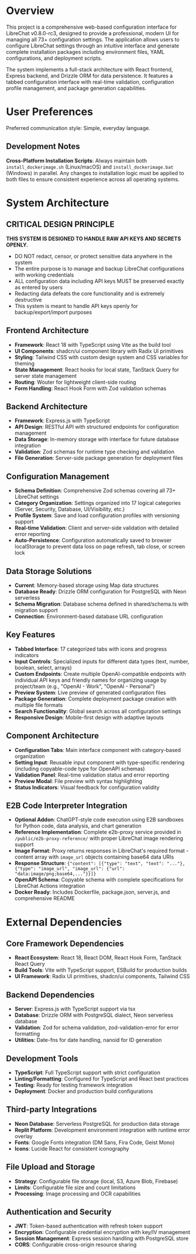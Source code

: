 # Overview

This project is a comprehensive web-based configuration interface for LibreChat v0.8.0-rc3, designed to provide a professional, modern UI for managing all 73+ configuration settings. The application allows users to configure LibreChat settings through an intuitive interface and generate complete installation packages including environment files, YAML configurations, and deployment scripts.

The system implements a full-stack architecture with React frontend, Express backend, and Drizzle ORM for data persistence. It features a tabbed configuration interface with real-time validation, configuration profile management, and package generation capabilities.

# User Preferences

Preferred communication style: Simple, everyday language.

## Development Notes

**Cross-Platform Installation Scripts**: Always maintain both `install_dockerimage.sh` (Linux/macOS) and `install_dockerimage.bat` (Windows) in parallel. Any changes to installation logic must be applied to both files to ensure consistent experience across all operating systems.

# System Architecture

## CRITICAL DESIGN PRINCIPLE
**THIS SYSTEM IS DESIGNED TO HANDLE RAW API KEYS AND SECRETS OPENLY.**
- DO NOT redact, censor, or protect sensitive data anywhere in the system
- The entire purpose is to manage and backup LibreChat configurations with working credentials
- ALL configuration data including API keys MUST be preserved exactly as entered by users
- Redacting data defeats the core functionality and is extremely destructive
- This system is meant to handle API keys openly for backup/export/import purposes

## Frontend Architecture
- **Framework**: React 18 with TypeScript using Vite as the build tool
- **UI Components**: shadcn/ui component library with Radix UI primitives
- **Styling**: Tailwind CSS with custom design system and CSS variables for theming
- **State Management**: React hooks for local state, TanStack Query for server state management
- **Routing**: Wouter for lightweight client-side routing
- **Form Handling**: React Hook Form with Zod validation schemas

## Backend Architecture
- **Framework**: Express.js with TypeScript
- **API Design**: RESTful API with structured endpoints for configuration management
- **Data Storage**: In-memory storage with interface for future database integration
- **Validation**: Zod schemas for runtime type checking and validation
- **File Generation**: Server-side package generation for deployment files

## Configuration Management
- **Schema Definition**: Comprehensive Zod schemas covering all 73+ LibreChat settings
- **Category Organization**: Settings organized into 17 logical categories (Server, Security, Database, UI/Visibility, etc.)
- **Profile System**: Save and load configuration profiles with versioning support
- **Real-time Validation**: Client and server-side validation with detailed error reporting
- **Auto-Persistence**: Configuration automatically saved to browser localStorage to prevent data loss on page refresh, tab close, or screen lock

## Data Storage Solutions
- **Current**: Memory-based storage using Map data structures
- **Database Ready**: Drizzle ORM configuration for PostgreSQL with Neon serverless
- **Schema Migration**: Database schema defined in shared/schema.ts with migration support
- **Connection**: Environment-based database URL configuration

## Key Features
- **Tabbed Interface**: 17 categorized tabs with icons and progress indicators
- **Input Controls**: Specialized inputs for different data types (text, number, boolean, select, arrays)
- **Custom Endpoints**: Create multiple OpenAI-compatible endpoints with individual API keys and friendly names for organizing usage by project/team (e.g., "OpenAI - Work", "OpenAI - Personal")
- **Preview System**: Live preview of generated configuration files
- **Package Generation**: Complete deployment package creation with multiple file formats
- **Search Functionality**: Global search across all configuration settings
- **Responsive Design**: Mobile-first design with adaptive layouts

## Component Architecture
- **Configuration Tabs**: Main interface component with category-based organization
- **Setting Input**: Reusable input component with type-specific rendering (including copyable-code type for OpenAPI schemas)
- **Validation Panel**: Real-time validation status and error reporting
- **Preview Modal**: File preview with syntax highlighting
- **Status Indicators**: Visual feedback for configuration validity

## E2B Code Interpreter Integration
- **Optional Addon**: ChatGPT-style code execution using E2B sandboxes for Python code, data analysis, and chart generation
- **Reference Implementation**: Complete e2b-proxy service provided in `/public/e2b-proxy-reference/` with proper LibreChat image rendering support
- **Image Format**: Proxy returns responses in LibreChat's required format - content array with `image_url` objects containing base64 data URIs
- **Response Structure**: `{"content": [{"type": "text", "text": "..."}, {"type": "image_url", "image_url": {"url": "data:image/png;base64,..."}}]}`
- **OpenAPI Schema**: Copyable schema with complete specifications for LibreChat Actions integration
- **Docker Ready**: Includes Dockerfile, package.json, server.js, and comprehensive README

# External Dependencies

## Core Framework Dependencies
- **React Ecosystem**: React 18, React DOM, React Hook Form, TanStack React Query
- **Build Tools**: Vite with TypeScript support, ESBuild for production builds
- **UI Framework**: Radix UI primitives, shadcn/ui components, Tailwind CSS

## Backend Dependencies
- **Server**: Express.js with TypeScript support via tsx
- **Database**: Drizzle ORM with PostgreSQL dialect, Neon serverless database
- **Validation**: Zod for schema validation, zod-validation-error for error formatting
- **Utilities**: Date-fns for date handling, nanoid for ID generation

## Development Tools
- **TypeScript**: Full TypeScript support with strict configuration
- **Linting/Formatting**: Configured for TypeScript and React best practices
- **Testing**: Ready for testing framework integration
- **Deployment**: Docker and production build configurations

## Third-party Integrations
- **Neon Database**: Serverless PostgreSQL for production data storage
- **Replit Platform**: Development environment integration with runtime error overlay
- **Fonts**: Google Fonts integration (DM Sans, Fira Code, Geist Mono)
- **Icons**: Lucide React for consistent iconography

## File Upload and Storage
- **Strategy**: Configurable file storage (local, S3, Azure Blob, Firebase)
- **Limits**: Configurable file size and count limitations
- **Processing**: Image processing and OCR capabilities

## Authentication and Security
- **JWT**: Token-based authentication with refresh token support
- **Encryption**: Configurable credential encryption with key/IV management
- **Session Management**: Express session handling with PostgreSQL store
- **CORS**: Configurable cross-origin resource sharing